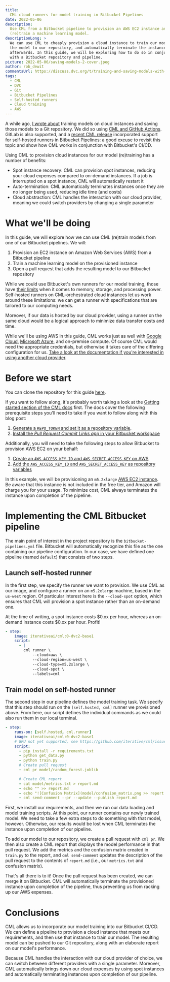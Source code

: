 ```yaml
---
title:
  CML cloud runners for model training in Bitbucket Pipelines
date: 2022-05-06
description:
  Use CML from a Bitbucket pipeline to provision an AWS EC2 instance and
  (re)train a machine learning model.
descriptionLong: >
  We can use CML to cheaply provision a cloud instance to train our model, push
  the model to our repository, and automatically terminate the instance
  afterwards. In this guide, we will be exploring how to do so in conjunction
  with a Bitbucket repository and pipeline.
picture: 2022-05-06/saving-models-2-cover.jpeg
author: rob_dewit
commentsUrl: https://discuss.dvc.org/t/training-and-saving-models-with-cml-on-a-self-hosted-aws-ec2-runner/1155
tags:
  - CML
  - DVC
  - Git
  - Bitbucket Pipelines
  - Self-hosted runners
  - Cloud training
  - AWS
---
```


A while ago, [I wrote about](https://dvc.org/blog/CML-runners-saving-models-1)
training models on cloud instances and saving those models to a Git repository.
We did so using [CML and GitHub Actions](https://cml.dev/doc/start/github).
GitLab is also supported, and a [recent CML
release](https://github.com/iterative/cml/releases/tag/v0.16.0) incorporated
support for self-hosted runners in Bitbucket Pipelines: a good excuse to revisit
this topic and show how CML works in conjunction with Bitbucket's CI/CD.

Using CML to provision cloud instances for our model (re)training has a number
of benefits:

- Spot instance recovery: CML can provision spot instances, reducing your cloud
  expenses compared to on-demand instances. If a job is interrupted on a spot
  instance, CML will automatically restart it
- Auto-termination: CML automatically terminates instances once they are no
  longer being used, reducing idle time (and costs)
- Cloud abstraction: CML handles the interaction with our cloud provider,
  meaning we could switch providers by changing a single parameter

# What we'll be doing

In this guide, we will explore how we can use CML (re)train models from one of
our Bitbucket pipelines. We will:

1. Provision an EC2 instance on Amazon Web Services (AWS) from a Bitbucket
   pipeline
1. Train a machine learning model on the provisioned instance
1. Open a pull request that adds the resulting model to our Bitbucket repository

While we could use Bitbucket's own runners for our model training, those have
[their
limits](https://janosmiko.com/blog/2021-09-18-demystifying-bitbucket-pipelines-memory-limits/)
when it comes to memory, storage, and processing power. Self-hosted runners on
CML-orchestrated cloud instances let us work around these limitations: we can
get a runner with specifications that are tailored to our computing needs.

Moreover, if our data is hosted by our cloud provider, using a runner on the
same cloud would be a logical approach to minimize data transfer costs and time.

<admon type="tip">

While we'll be using AWS in this guide, CML works just as well with [Google
Cloud](https://cloud.google.com/), [Microsoft
Azure](https://azure.microsoft.com/en-us/), and on-premise compute. Of course
CML would need the appropriate credentials, but otherwise it takes care of the
differing configuration for us. [Take a look at the documentation if you're
interested in using another cloud
provider](https://cml.dev/doc/self-hosted-runners#cloud-compute-resource-credentials).

</admon>

# Before we start

You can clone the repository for this guide
[here](https://bitbucket.org/iterative-ai/example_model_export_cml/src/main/).

If you want to follow along, it's probably worth taking a look at the [Getting
started section of the CML docs](https://cml.dev/doc/start/bitbucket) first. The
docs cover the following prerequisite steps you'll need to take if you want to
follow along with this blog post:

1. [Generate a `REPO_TOKEN` and set it as a repository
   variable](https://cml.dev/doc/self-hosted-runners?tab=Bitbucket#personal-access-token).
2. [Install the _Pull Request Commit Links app_ in your Bitbucket
   workspace](https://cml.dev/doc/ref/send-comment#bitbucket)

Additionally, you will need to take the following steps to allow Bitbucket to
provision AWS EC2 on your behalf:

1. [Create an `AWS_ACCESS_KEY_ID` and `AWS_SECRET_ACCESS_KEY` on
   AWS](https://docs.aws.amazon.com/cli/latest/userguide/cli-configure-quickstart.html#cli-configure-quickstart-creds)
2. [Add the `AWS_ACCESS_KEY_ID` and `AWS_SECRET_ACCESS_KEY` as repository
   variables](https://support.atlassian.com/bitbucket-cloud/docs/variables-and-secrets/)

<admon type="warn">

In this example, we will be provisioning an `m5.2xlarge` [AWS EC2
instance](https://aws.amazon.com/ec2/instance-types/). Be aware that this
instance is not included in the free tier, and Amazon will charge you for your
usage. To minimize cost, CML always terminates the instance upon completion of
the pipeline.

</admon>

# Implementing the CML Bitbucket pipeline

The main point of interest in the project repository is the
`bitbucket-pipelines.yml` file. Bitbucket will automatically recognize this file
as the one containing our pipeline configuration. In our case, we have defined
one pipeline (named `default`) that consists of two steps.

## Launch self-hosted runner

In the first step, we specify the runner we want to provision. We use CML as our
image, and configure a runner on an `m5.2xlarge` machine, based in the `us-west`
region. Of particular interest here is the `--cloud-spot` option, which ensures
that CML will provision a spot instance rather than an on-demand one.

At the time of writing, a spot instance costs $0.xx per hour, whereas an
on-demand instance costs $0.xx per hour. Profit!

```yaml
- step:
    image: iterativeai/cml:0-dvc2-base1
    script:
      - |
        cml runner \
            --cloud=aws \
            --cloud-region=us-west \
            --cloud-type=m5.2xlarge \
            --cloud-spot \
            --labels=cml
```

## Train model on self-hosted runner

The second step in our pipeline defines the model training task. We specify that
this step should run on the `[self.hosted, cml]` runner we provisioned above.
From here, our script defines the individual commands as we could also run them
in our local terminal.

```yaml
- step:
    runs-on: [self.hosted, cml.runner]
    image: iterativeai/cml:0-dvc2-base1
    # GPU not yet supported, see https://github.com/iterative/cml/issues/1015
    script:
      - pip install -r requirements.txt
      - python get_data.py
      - python train.py
      # Create pull request
      - cml pr model/random_forest.joblib

      # Create CML report
      - cat model/metrics.txt > report.md
      - echo "" >> report.md
      - echo "![Confusion Matrix](model/confusion_matrix.png >> report.md
      - cml send-comment --pr --update --publish report.md
```

First, we install our requirements, and then we run our data loading and model
training scripts. At this point, our runner contains our newly trained model. We
need to take a few extra steps to do something with that model, however.
Otherwise, our results would be lost when CML terminates the instance upon
completion of our pipeline.

To add our model to our repository, we create a pull request with `cml pr`. We
then also create a CML report that displays the model performance in that pull
request. We add the metrics and the confusion matrix created in `train.py` to
the report, and `cml send-comment` updates the description of the pull request
to the contents of `report.md` (i.e., our `metrics.txt` and confusion matrix).

That's all there is to it! Once the pull request has been created, we can merge
it on Bitbucket. CML will automatically terminate the provisioned instance upon
completion of the pipeline, thus preventing us from racking up our AWS expenses.

# Conclusions

CML allows us to incorporate our model training into our Bitbucket CI/CD. We can
define a pipeline to provision a cloud instance that meets our requirements, and
then use that instance to train our model. The resulting model can be pushed to
our Git repository, along with an elaborate report on our model's performance.

Because CML handles the interaction with our cloud provider of choice, we can
switch between different providers with a single parameter. Moreover, CML
automatically brings down our cloud expenses by using spot instances and
automatically terminating instances upon completion of our pipeline.
